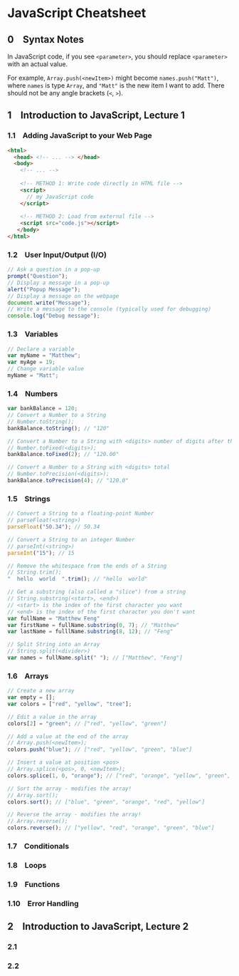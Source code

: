 # JavaScript Cheatsheet

## 0 &ensp; Syntax Notes
In JavaScript code, if you see ``<parameter>``, you should replace ``<parameter>`` with an actual value.

For example, ``Array.push(<newItem>)`` might become ``names.push("Matt")``, where ``names`` is type ``Array``, and ``"Matt"`` is the new item I want to add. There should not be any angle brackets (`<`, `>`).

## 1 &ensp; Introduction to JavaScript, Lecture 1

### 1.1 &ensp; Adding JavaScript to your Web Page
```html
<html>
  <head> <!-- ... --> </head>
  <body>
    <!-- ... -->
    
    <!-- METHOD 1: Write code directly in HTML file -->
    <script> 
      // my JavaScript code
    </script>
    
    <!-- METHOD 2: Load from external file -->
    <script src="code.js"></script>
   </body>
</html>
```

### 1.2 &ensp; User Input/Output (I/O)
```js
// Ask a question in a pop-up
prompt("Question");
// Display a message in a pop-up
alert("Popup Message");
// Display a message on the webpage
document.write("Message");
// Write a message to the console (typically used for debugging)
console.log("Debug message");
```

### 1.3 &ensp; Variables
```js
// Declare a variable
var myName = "Matthew";
var myAge = 19;
// Change variable value
myName = "Matt";
```

### 1.4 &ensp; Numbers
```js
var bankBalance = 120;
// Convert a Number to a String
// Number.toString();
bankBalance.toString(); // "120"

// Convert a Number to a String with <digits> number of digits after the decimal, always
// Number.toFixed(<digits>);
bankBalance.toFixed(2); // "120.00"

// Convert a Number to a String with <digits> total
// Number.toPrecision(<digits>);
bankBalance.toPrecision(4); // "120.0"
```

### 1.5 &ensp; Strings
```js
// Convert a String to a floating-point Number
// parseFloat(<string>)
parseFloat("50.34"); // 50.34

// Convert a String to an integer Number
// parseInt(<string>)
parseInt("15"); // 15

// Remove the whitespace from the ends of a String
// String.trim();
"  hello  world  ".trim(); // "hello  world"

// Get a substring (also called a "slice") from a string
// String.substring(<start>, <end>)
// <start> is the index of the first character you want
// <end> is the index of the first character you don't want
var fullName = "Matthew Feng"
var firstName = fullName.substring(0, 7); // "Matthew"
var lastName = fulllName.substring(8, 12); // "Feng"

// Split String into an Array
// String.split(<divider>)
var names = fullName.split(" "); // ["Matthew", "Feng"]

```

### 1.6 &ensp; Arrays
```js
// Create a new array
var empty = [];
var colors = ["red", "yellow", "tree"];

// Edit a value in the array
colors[2] = "green"; // ["red", "yellow", "green"]

// Add a value at the end of the array
// Array.push(<newItem>);
colors.push("blue"); // ["red", "yellow", "green", "blue"]

// Insert a value at position <pos>
// Array.splice(<pos>, 0, <newItem>);
colors.splice(1, 0, "orange"); // ["red", "orange", "yellow", "green", "blue"]

// Sort the array - modifies the array!
// Array.sort();
colors.sort(); // ["blue", "green", "orange", "red", "yellow"]

// Reverse the array - modifies the array!
// Array.reverse();
colors.reverse(); // ["yellow", "red", "orange", "green", "blue"]
```

### 1.7 &ensp; Conditionals

### 1.8 &ensp; Loops

### 1.9 &ensp; Functions

### 1.10 &ensp; Error Handling

## 2 &ensp; Introduction to JavaScript, Lecture 2

### 2.1

### 2.2
